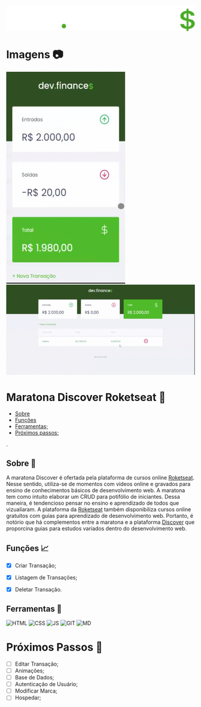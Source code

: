 <div>
  <p align="center">
    <img src="/assets/logo.svg"/ width="600">
  </p>
</div>

# Imagens :camera:
<div>
  <p>
    <img src="/assets/Mobile.gif"/>
    <img width="650" src="/assets/Descktop.gif"/>
  </p>
</div>

# Maratona Discover Roketseat :rocket:
* [Sobre](#sobre)
* [Funções](#funções)
* [Ferramentas;](#ferramentas)
* [Próximos passos;](#passos)
<!--* Aprendizado;
* Conclusão-->.


<a id="sobre"></a>
## Sobre :book:

A maratona Discover é ofertada pela plataforma de cursos online [Roketseat](https://app.rocketseat.com.br/). Nesse sentido, utiliza-se de momentos com vídeos online e gravados para ensino de conhecimentos básicos de desenvolvimento web. A maratona tem como intuito elaborar um CRUD para potifólio de iniciantes. Dessa maneira, é tendencioso pensar no ensino e aprendizado de todos que vizualiaram. A plataforma da [Roketseat](https://app.rocketseat.com.br/) também disponibiliza cursos online gratuitos com guias para aprendizado de desenvolvimento web. Portanto, é notório que há complementos entre a maratona e a plataforma [Discover](https://app.rocketseat.com.br/discover) que proporcina guias para estudos variados dentro do desenvolvimento web.


<a id="funções"></a>
## Funções :chart_with_upwards_trend:
- [x] Criar Transação;
- [x] Listagem de Transações;
- [x] Deletar Transação.


<a id="ferramentas"></a>
## Ferramentas :wrench:

![HTML](https://img.shields.io/badge/HTML5-E34F26?style=for-the-badge&logo=html5&logoColor=white)
![CSS](https://img.shields.io/badge/CSS3-1572B6?style=for-the-badge&logo=css3&logoColor=white)
![JS](https://img.shields.io/badge/JavaScript-F7DF1E?style=for-the-badge&logo=javascript&logoColor=black)
![GIT](https://img.shields.io/badge/Git-F05032?style=for-the-badge&logo=git&logoColor=white)
![MD](https://img.shields.io/badge/Markdown-000000?style=for-the-badge&logo=markdown&logoColor=white)


<a id="passos"></a>
# Próximos Passos :walking: 
- [ ] Editar Transação;
- [ ] Animações;
- [ ] Base de Dados;
- [ ] Autenticação de Usuário;
- [ ] Modificar Marca;
- [ ] Hospedar;
